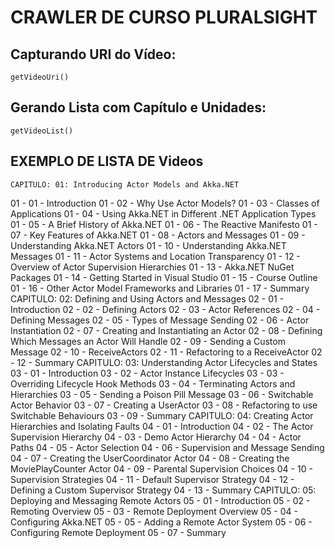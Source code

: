 
# CRAWLER DE CURSO PLURALSIGHT  

## Capturando URI do Vídeo:  

	getVideoUri()


## Gerando Lista com Capítulo e Unidades:  

    getVideoList()


## EXEMPLO DE LISTA DE Videos    

	CAPITULO: 01: Introducing Actor Models and Akka.NET
01 - 01 - Introduction
01 - 02 - Why Use Actor Models?
01 - 03 - Classes of Applications
01 - 04 - Using Akka.NET in Different .NET Application Types
01 - 05 - A Brief History of Akka.NET
01 - 06 - The Reactive Manifesto
01 - 07 - Key Features of Akka.NET
01 - 08 - Actors and Messages
01 - 09 - Understanding Akka.NET Actors
01 - 10 - Understanding Akka.NET Messages
01 - 11 - Actor Systems and Location Transparency
01 - 12 - Overview of Actor Supervision Hierarchies
01 - 13 - Akka.NET NuGet Packages
01 - 14 - Getting Started in Visual Studio
01 - 15 - Course Outline
01 - 16 - Other Actor Model Frameworks and Libraries
01 - 17 - Summary
	CAPITULO: 02: Defining and Using Actors and Messages
02 - 01 - Introduction
02 - 02 - Defining Actors
02 - 03 - Actor References
02 - 04 - Defining Messages
02 - 05 - Types of Message Sending
02 - 06 - Actor Instantiation
02 - 07 - Creating and Instantiating an Actor
02 - 08 - Defining Which Messages an Actor Will Handle
02 - 09 - Sending a Custom Message
02 - 10 - ReceiveActors
02 - 11 - Refactoring to a ReceiveActor
02 - 12 - Summary
	CAPITULO: 03: Understanding Actor Lifecycles and States
03 - 01 - Introduction
03 - 02 - Actor Instance Lifecycles
03 - 03 - Overriding Lifecycle Hook Methods
03 - 04 - Terminating Actors and Hierarchies
03 - 05 - Sending a Poison Pill Message
03 - 06 - Switchable Actor Behavior
03 - 07 - Creating a UserActor
03 - 08 - Refactoring to use Switchable Behaviours
03 - 09 - Summary
	CAPITULO: 04: Creating Actor Hierarchies and Isolating Faults
04 - 01 - Introduction
04 - 02 - The Actor Supervision Hierarchy
04 - 03 - Demo Actor Hierarchy
04 - 04 - Actor Paths
04 - 05 - Actor Selection
04 - 06 - Supervision and Message Sending
04 - 07 - Creating the UserCoordinator Actor
04 - 08 - Creating the MoviePlayCounter Actor
04 - 09 - Parental Supervision Choices
04 - 10 - Supervision Strategies
04 - 11 - Default Supervisor Strategy
04 - 12 - Defining a Custom Supervisor Strategy
04 - 13 - Summary
	CAPITULO: 05: Deploying and Messaging Remote Actors
05 - 01 - Introduction
05 - 02 - Remoting Overview
05 - 03 - Remote Deployment Overview
05 - 04 - Configuring Akka.NET
05 - 05 - Adding a Remote Actor System
05 - 06 - Configuring Remote Deployment
05 - 07 - Summary